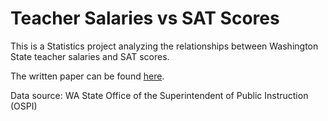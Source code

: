 # Teacher Salaries vs SAT Scores
This is a Statistics project analyzing the relationships between Washington State teacher salaries and SAT scores.

The written paper can be found [here](Report.pdf).

Data source: WA State Office of the Superintendent of Public Instruction (OSPI)